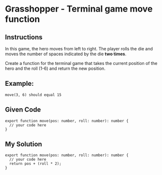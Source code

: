 # Grasshopper - Terminal game move function

## Instructions

In this game, the hero moves from left to right. The player rolls the die and moves the number of spaces indicated by the die **two times**.

Create a function for the terminal game that takes the current position of the hero and the roll (1-6) and return the new position.

## Example:
```
move(3, 6) should equal 15
```

## Given Code
```
export function move(pos: number, roll: number): number {
  // your code here
}
```

## My Solution
```
export function move(pos: number, roll: number): number {
  // your code here
  return pos + (roll * 2);
}
```